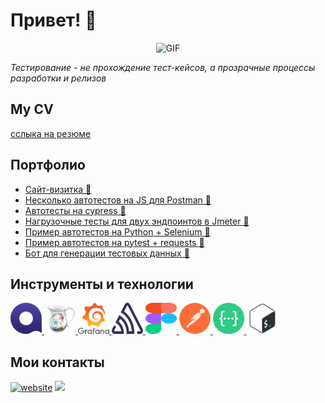 # Привет! 🦕

<div align="center">

![GIF](https://media.giphy.com/media/H1dxi6xdh4NGQCZSvz/giphy.gif)
  
</div>


_Тестирование - не прохождение тест-кейсов, а прозрачные процессы разработки и релизов_ 


## My CV 

[сслыка на резюме](https://ссылочку_сюда)

## Портфолио
- [Сайт-визитка 🦈](https://github.com/Kirill-88/Kirill-88.github.io.git)
- [Несколько автотестов на JS для Postman 🐝](https://github.com/Kirill-88/postman_autotest.git)
- [Автотесты на cypress 🦊](https://github.com/Kirill-88/cypress.git)
- [Нагрузочные тесты для двух эндпоинтов в Jmeter 🦅](https://github.com/Kirill-88/Jmeter.git)
- [Пример автотестов на Python + Selenium 🐍](https://github.com/Kirill-88/PythonAutotests.git)
- [Пример автотестов на pytest + requests 🐍](https://github.com/Kirill-88/python_autotests.git)
- [Бот для генерации тестовых данных 🐊](https://github.com/Kirill-88/tg_test_data.git)

## Инструменты и технологии


<p align="left">
<a href="https://qase.io/">
<img src="https://github.com/qajenna/qajenna/blob/main/icons/Qase.io.png" alt="Qase.io" width="50" height="50" />
</a>
<a href="https://www.charlesproxy.com/">
<img src="https://github.com/qajenna/qajenna/blob/main/icons/Charles.png" alt="Charles" width="50" height="50" />
</a>
<a href="https://grafana.com/">
<img src="https://github.com/qajenna/qajenna/blob/main/icons/Grafana.png" alt="Grafana" width="50" height="50" />
</a>
<a href="https://sentry.io/welcome/">
<img src="https://github.com/qajenna/qajenna/blob/main/icons/Sentry.png" alt="Sentry" width="50" height="50" />
</a> 
<a href="https://figma.com">
<img src="https://github.com/qajenna/qajenna/blob/main/icons/Figma.svg" alt="Figma" width="50" height="50" /> 
</a>
<a href="https://www.postman.com/">
<img src="https://github.com/qajenna/qajenna/blob/main/icons/Postman.png" alt="Postman" width="50" height="50" />
</a>
<a href="https://swagger.io/">
<img src="https://github.com/qajenna/qajenna/blob/main/icons/swagger.png" alt="Swagger" width="50" height="50" />
</a>
<a>
<img src="https://github.com/devicons/devicon/blob/master/icons/bash/bash-original.svg" alt="bash" width="50" height="50" />
</a>
</p>

## Мои контакты

[<img src='https://upload.wikimedia.org/wikipedia/commons/8/82/Noun_Project_website_icon_3077870.svg' alt='website' height='30'>](https://kirill-88.github.io/) 
[<img src='https://upload.wikimedia.org/wikipedia/commons/8/83/Telegram_2019_Logo.svg' height='36'>](https://t.me/Zalipon88)
